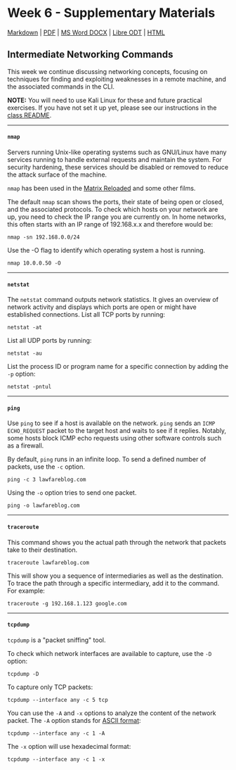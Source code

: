 # Week 6 - Supplementary Materials 
[Markdown](https://github.com/lawfareblog/hacking-cybersecurity/blob/main/week06/Week_06_Homework.md) | [PDF](https://raw.githubusercontent.com/lawfareblog/hacking-cybersecurity/main/week06/Week_06_Homework.pdf) | [MS Word DOCX](https://raw.githubusercontent.com/lawfareblog/hacking-cybersecurity/main/week06/Week_06_Homework.docx) | [Libre ODT](https://raw.githubusercontent.com/lawfareblog/hacking-cybersecurity/main/week06/Week_06_Homework.odt) | [HTML](https://raw.githubusercontent.com/lawfareblog/hacking-cybersecurity/main/week06/Week_06_Homework.html)

## Intermediate Networking Commands

This week we continue discussing networking concepts, focusing on techniques for finding and exploiting weaknesses in a remote machine, and the associated commands in the CLI.

**NOTE:** You will need to use Kali Linux for these and future practical exercises. If you have not set it up yet, please see our instructions in the [class README](https://github.com/lawfareblog/hacking-cybersecurity/).

---

#### `nmap`

Servers running Unix-like operating systems such as GNU/Linux have many services running to handle external requests and maintain the system. For security hardening, these services should be disabled or removed to reduce the attack surface of the machine. 

`nmap` has been used in the [Matrix Reloaded](https://en.wikipedia.org/wiki/The_Matrix_Reloaded) and some other films.

The default `nmap` scan shows the ports, their state of being open or closed, and the associated protocols. To check which hosts on your network are up, you need to check the IP range you are currently on. In home networks, this often starts with an IP range of 192.168.x.x and therefore would be: 

`nmap -sn 192.168.0.0/24`

Use the -O flag to identify which operating system a host is running.

`nmap 10.0.0.50 -O`

---

#### `netstat`

The `netstat` command outputs network statistics. It gives an overview of network activity and displays which ports are open or might have established connections. List all TCP ports by running:

`netstat -at`

List all UDP ports by running:

`netstat -au`

List the process ID or program name for a specific connection by adding the `-p` option:

`netstat -pntul`

---

#### `ping`

Use `ping` to see if a host is available on the network. `ping` sends an `ICMP ECHO_REQUEST` packet to the target host and waits to see if it replies. Notably, some hosts block ICMP echo requests using other software controls such as a firewall.

By default, `ping` runs in an infinite loop. To send a defined number of packets, use the `-c` option.

`ping -c 3 lawfareblog.com`

Using the `-o` option tries to send one packet.

`ping -o lawfareblog.com`

---

#### `traceroute`

This command shows you the actual path through the network that packets take to their destination.

`traceroute lawfareblog.com`

This will show you a sequence of intermediaries as well as the destination. To trace the path through a specific intermediary, add it to the command. For example: 

`traceroute -g 192.168.1.123 google.com`

---

#### `tcpdump`

`tcpdump` is a "packet sniffing" tool.

To check which network interfaces are available to capture, use the `-D` option:

`tcpdump -D`

To capture only TCP packets:

`tcpdump --interface any -c 5 tcp`

You can use the `-A` and `-x` options to analyze the content of the network packet. The `-A` option stands for [ASCII format](https://en.wikipedia.org/wiki/ASCII):  

`tcpdump --interface any -c 1 -A`

The `-x` option will use hexadecimal format: 

`tcpdump --interface any -c 1 -x`


